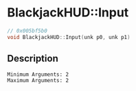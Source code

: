 # BlackjackHUD::Input
```c
// 0x005bf5b0
void BlackjackHUD::Input(unk p0, unk p1)
```
## Description
```
Minimum Arguments: 2
Maximum Arguments: 2
```
